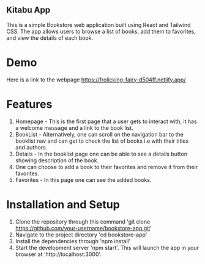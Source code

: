 ## Kitabu App
This is a simple Bookstore web application built using React and Tailwind CSS. The app allows users to browse a list of books, add them to favorites, and view the details of each book.

# Demo
Here is a link to the webpage https://frolicking-fairy-d504ff.netlify.app/

# Features
1. Homepage - This is the first page that a user gets to interact with, it has a welcome message and a link to the book list.
2. BookList - Alternatively, one can scroll on the navigation bar to the booklist nav and can get to check the list of books i.e with their titles and authors.
3. Details - In the booklist page one can be able to see a details button showing description of the book.
4. One can choose to add a book to their favorites and remove it from their favorites.
5. Favorites - In this page one can see the added books.

# Installation and Setup
1. Clone the repository through this command 'git clone https://github.com/your-username/bookstore-app.git'
2. Navigate to the project directory 'cd bookstore-app'
3. Install the dependencies through 'npm install'
4. Start the development server 'npm start'. This will launch the app in your browser at 'http://localhost:3000'.
